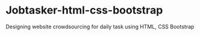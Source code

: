 # Jobtasker-html-css-bootstrap
Designing website crowdsourcing for daily task using HTML, CSS Bootstrap
